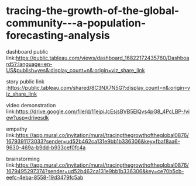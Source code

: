 # tracing-the-growth-of-the-global-community---a-population-forecasting-analysis


dashboard public link:https://public.tableau.com/views/dashboard_16822172435760/Dashboard5?:language=en-US&publish=yes&:display_count=n&:origin=viz_share_link

story public link :https://public.tableau.com/shared/8C3NX7N5G?:display_count=n&:origin=viz_share_link

video demonstration link:https://drive.google.com/file/d/11ejpiJcEsjsBVB5ElQvs4pG8_4PcLBP-/view?usp=drivesdk

empathy link:https://app.mural.co/invitation/mural/tracingthegrowthoftheglobal0876/1679391173033?sender=ud52b462ca131e9bb1b336306&key=fbaf8aa6-9630-469a-b9dd-b933cef0fc4a

brainstorming link:https://app.mural.co/invitation/mural/tracingthegrowthoftheglobal0876/1679495297374?sender=ud52b462ca131e9bb1b336306&key=ce70b5cb-eefc-4eba-8558-19d3479fc5ab
